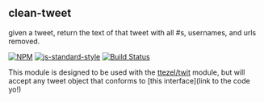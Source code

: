 clean-tweet
----------------

given a tweet, return the text of that tweet with all #s, usernames, and urls removed. 

[![NPM](https://nodei.co/npm/clean-tweet.png)](https://nodei.co/npm/clean-tweet/)
[![js-standard-style](https://img.shields.io/badge/code%20style-standard-brightgreen.svg?style=flat)](https://github.com/feross/standard)
[![Build Status](https://secure.travis-ci.org/coleww/clean-tweet.png)](http://travis-ci.org/coleww/clean-tweet)

This module is designed to be used with the [ttezel/twit](https://github.com/ttezel/twit) module, but will accept any tweet object that conforms to [this interface](link to the code yo!)
